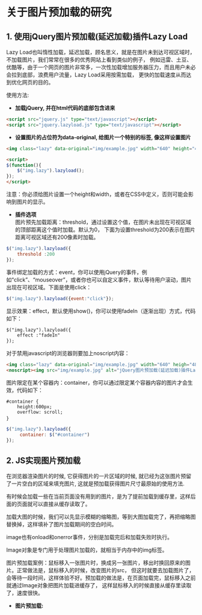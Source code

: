 # 关于图片预加载的研究                

## 1. 使用jQuery图片预加载(延迟加载)插件Lazy Load                

Lazy Load也叫惰性加载，延迟加载，顾名思义，就是在图片未到达可视区域时，不加载图片，我们常常在很多的优秀网站上看到类似的例子，
例如迅雷、土豆、优酷等，由于一个网页的图片非常多，一次性加载增加服务器压力，而且用户未必会拉到底部，浪费用户流量，Lazy Load采用按需加载，
更快的加载速度从而达到优化网页的目的。

使用方法:               
- **加载jQuery, 并在html代码的底部包含进来**                       
```html
<script src="jquery.js" type="text/javascript"></script>
<script src="jquery.lazyload.js" type="text/javascript"></script>
```

- **设置图片的占位符为data-original, 给图片一个特别的标签, 像这样设置图片**                 
```html
<img class="lazy" data-original="img/example.jpg" width="640" height="480">

<script>
$(function(){
    $("img.lazy").lazyload();
});
</script>
```
注意：你必须给图片设置一个height和width，或者在CSS中定义，否则可能会影响到图片的显示。                  


- **插件选项**                
图片预先加载距离：threshold，通过设置这个值，在图片未出现在可视区域的顶部距离这个值时加载。默认为0，
下面为设置threshold为200表示在图片距离可视区域还有200像素时加载。
```js
$("img.lazy").lazyload({
    threshold :200
});
```

事件绑定加载的方式：event，你可以使用jQuery的事件，例如“click”、“mouseover”，或者你也可以自定义事件，默认等待用户滚动，图片出现在可视区域。下面是使用click：
```javascript
$("img.lazy").lazyload({event:"click"});
```

显示效果：effect，默认使用show()，你可以使用fadeIn（逐渐出现）方式，代码如下：                
```html
$("img.lazy").lazyload({
    effect :"fadeIn"
});
```

对于禁用javascript的浏览器则要加上noscript内容：               
```html
<img class="lazy" data-original="img/example.jpg" width="640" heigh="480">
<noscript><img src="img/example.jpg" alt="jQuery图片预加载(延迟加载)插件Lazy Load" width="640" heigh="480"></noscript>
```

图片限定在某个容器内：container，你可以通过限定某个容器内容的图片才会生效，代码如下：             
```style
#container {
    height:600px;
    overflow: scroll;
}　
```
```javascript
$("img.lazy").lazyload({
     container: $("#container")
});　
```

## 2. JS实现图片预加载             
在浏览器渲染图片的时候, 它获得图片的一片区域的时候, 就已经为这张图片预留了一片空白的区域来填充图片, 这就是预加载获得图片尺寸最原始的使用方法.

有时候会加载一些在当前页面没有用到的图片，是为了提前加载到缓存里，这样后面的页面就可以直接从缓存读取了。

加载大图的时候，我们可以先显示模糊的缩略图，等到大图加载完了，再把缩略图替换掉，这样填补了图片加载期间的空白时间。

image也有onload和onerror事件，分别是加载完后和加载失败时执行。

Image对象是专门用于处理图片加载的，就相当于内存中的img标签。

图片预加载案例：鼠标移入一张图片时，换成另一张图片，移出时换回原来的图片。正常做法是，鼠标移入的时候，改变图片的src，
但这时就要去加载图片了，会等待一段时间，这样体验不好。预加载的做法是，在页面加载完，鼠标移入之前就通过Image对象把图片加载进缓存了，
这样鼠标移入的时候直接从缓存里读取了，速度很快。

- **图片预加载:**                


